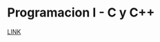 # Programacion I - C y C++

[LINK](https://github.com/jpromanonet/unlzProgramacionDocs/blob/docs/Manual_de_Bolsillo_C_con_Ejercicios.pdf)

